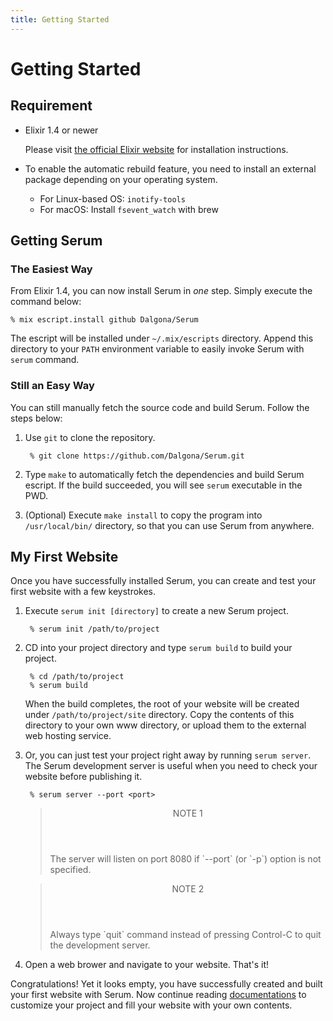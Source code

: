 ```yaml
---
title: Getting Started
---
```


# Getting Started

## Requirement

* Elixir 1.4 or newer

    Please visit [the official Elixir website](http://elixir-lang.org) for
    installation instructions.

* To enable the automatic rebuild feature, you need to install an external
package depending on your operating system.

    * For Linux-based OS: `inotify-tools`
    * For macOS: Install `fsevent_watch` with brew

## Getting Serum

### The Easiest Way

From Elixir 1.4, you can now install Serum in _one_ step. Simply execute the
command below:

```
% mix escript.install github Dalgona/Serum
```

The escript will be installed under `~/.mix/escripts` directory. Append this
directory to your `PATH` environment variable to easily invoke Serum with
`serum` command.

### Still an Easy Way

You can still manually fetch the source code and build Serum. Follow the steps
below:

1. Use `git` to clone the repository.

        % git clone https://github.com/Dalgona/Serum.git

2. Type `make` to automatically fetch the dependencies and build Serum escript.
If the build succeeded, you will see `serum` executable in the PWD.

3. (Optional) Execute `make install` to copy the program into `/usr/local/bin/`
directory, so that you can use Serum from anywhere.

## My First Website

Once you have successfully installed Serum, you can create and test your first
website with a few keystrokes.

1. Execute `serum init [directory]` to create a new Serum project.

        % serum init /path/to/project

2. CD into your project directory and type `serum build` to build your project.

        % cd /path/to/project
        % serum build

    When the build completes, the root of your website will be created under
    `/path/to/project/site` directory. Copy the contents of this directory to
    your own www directory, or upload them to the external web hosting service.

3. Or, you can just test your project right away by running `serum server`.
The Serum development server is useful when you need to check your website
before publishing it.

        % serum server --port <port>

    <blockquote class="note">
      <header>NOTE 1</header>
      <p>The server will listen on port 8080 if `--port` (or `-p`) option is
      not specified.</p>
    </blockquote>

    <blockquote class="note">
      <header>NOTE 2</header>
      <p>Always type `quit` command instead of pressing Control-C to quit the
      development server.</p>
    </blockquote>

4. Open a web brower and navigate to your website. That's it!

Congratulations! Yet it looks empty, you have successfully created and built
your first website with Serum. Now continue reading
[documentations](%pages:docs/index) to customize your project and fill your
website with your own contents.

